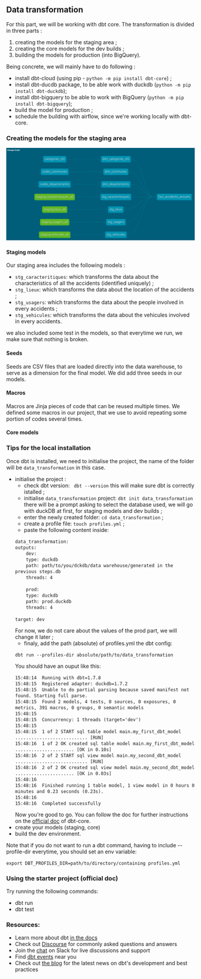 ## Data transformation

For this part, we will be working with dbt core. The transformation is divided in three parts : 
1. creating the models for the staging area ;
2. creating the core models for the dev builds ;
3. building the models for production (into BigQuery).

Being concrete, we will mainly have to do following :
* install dbt-cloud (using pip - ``` python -m pip install dbt-core ```) ; 
* install dbt-ducdb package, to be able work with duckdb (``` python -m pip install dbt-duckdb ```);
* install dbt-bigquery to be able to work with BigQuery (``` python -m pip install dbt-bigquery ```);
* build the model for production ;
* schedule the building with airflow, since we're working locally with dbt-core.

### Creating the models for the staging area

![lineage graph](../images/lineage_graph.png)

#### Staging models
Our staging area includes the following models : 
* ```stg_caracteritiques```: which transforms the data about the characteristics of all the accidents (identified uniquely) ;
* ```stg_lieux```: which transforms the data about the location of the accidents ;
* ```stg_usagers```: which transforms the data about the people involved in every accidents ;
* ```stg_vehicules```: which transforms the data about the vehicules involved in every accidents.

we also included some test in the models, so that everytime we run, we make sure that nothing is broken.

#### Seeds
Seeds are CSV files that are loaded directly into the data warehouse, to serve as a dimension for the final model. We did add three seeds in our models.

#### Macros
Macros are Jinja pieces of code that can be reused multiple times. We defined some macros in our project, that we use to avoid repeating some portion of codes several times.

#### Core models



### Tips for the local installation

Once dbt is installed, we need to initialise the project, the name of the folder will be ```data_transformation``` in this case.
* initialise the project :
    * check dbt version:  ``` dbt --version```
    this will make sure dbt is correctly istalled ;
    * initialise ```data_transformation``` project: ``` dbt init data_transformation ```
    there will be a prompt asking to select the database used, we will go with duckDB at first, for staging models and dev builds ;
    * enter the newly created folder: ``` cd data_transformation ``` ;
    * create a profile file: ``` touch profiles.yml ``` ;
    * paste the following content inside: 
    ``` 
    data_transformation:
    outputs:
        dev:
        type: duckdb
        path: path/to/you/dckdb/data warehouse/generated in the previous steps.db
        threads: 4

        prod:
        type: duckdb
        path: prod.duckdb
        threads: 4

    target: dev

    ``` 
    For now, we do not care about the values of the prod part, we will change it later ;
    * finaly, add the path (absolute) of profiles.yml the dbt config: 
    ```  
    dbt run --profiles-dir absolute/path/to/data_transformation
    ```
    You should have an ouput like this:
    ```
    15:48:14  Running with dbt=1.7.8
    15:48:15  Registered adapter: duckdb=1.7.2
    15:48:15  Unable to do partial parsing because saved manifest not found. Starting full parse.
    15:48:15  Found 2 models, 4 tests, 0 sources, 0 exposures, 0 metrics, 391 macros, 0 groups, 0 semantic models
    15:48:15  
    15:48:15  Concurrency: 1 threads (target='dev')
    15:48:15  
    15:48:15  1 of 2 START sql table model main.my_first_dbt_model ........................... [RUN]
    15:48:16  1 of 2 OK created sql table model main.my_first_dbt_model ...................... [OK in 0.10s]
    15:48:16  2 of 2 START sql view model main.my_second_dbt_model ........................... [RUN]
    15:48:16  2 of 2 OK created sql view model main.my_second_dbt_model ...................... [OK in 0.03s]
    15:48:16  
    15:48:16  Finished running 1 table model, 1 view model in 0 hours 0 minutes and 0.23 seconds (0.23s).
    15:48:16  
    15:48:16  Completed successfully
    ```
    Now you're good to go. You can follow the doc for further instructions on the [official doc](https://docs.getdbt.com/guides/manual-install?step=1)  of dbt-core.
* create your models (staging, core)
* build the dev environment.

Note that if you do not want to run a dbt command, having to include --profile-dir everytime, you should set an env variable:
```
export DBT_PROFILES_DIR=path/to/directory/containing profiles.yml
``` 

### Using the starter project (official doc)

Try running the following commands:
- dbt run
- dbt test


### Resources:
- Learn more about dbt [in the docs](https://docs.getdbt.com/docs/introduction)
- Check out [Discourse](https://discourse.getdbt.com/) for commonly asked questions and answers
- Join the [chat](https://community.getdbt.com/) on Slack for live discussions and support
- Find [dbt events](https://events.getdbt.com) near you
- Check out [the blog](https://blog.getdbt.com/) for the latest news on dbt's development and best practices
